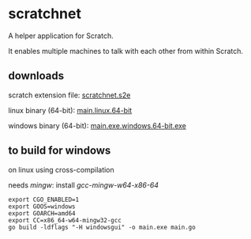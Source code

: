 scratchnet
==========

A helper application for Scratch.

It enables multiple machines to talk with each other from within Scratch.

downloads
---------

scratch extension file: [scratchnet.s2e](https://github.com/tilient/scratchnet/releases/download/v0.0-alpha/scratchnet.s2e)


linux binary (64-bit): [main.linux.64-bit](https://github.com/tilient/scratchnet/releases/download/v0.0-alpha/main.linux.64-bit)

windows binary (64-bit): [main.exe.windows.64-bit.exe](https://github.com/tilient/scratchnet/releases/download/v0.0-alpha/main.exe.windows.64-bit.exe)

to build for windows
--------------------

on linux using cross-compilation

needs _mingw_: install _gcc-mingw-w64-x86-64_

    export CGO_ENABLED=1
    export GOOS=windows
    export GOARCH=amd64
    export CC=x86_64-w64-mingw32-gcc
    go build -ldflags "-H windowsgui" -o main.exe main.go
